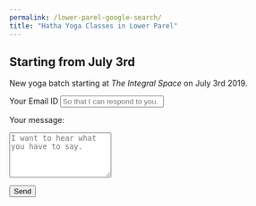 ```yaml
---
permalink: /lower-parel-google-search/
title: "Hatha Yoga Classes in Lower Parel"
---
```


## Starting from July 3rd

New yoga batch starting at *The Integral Space* on July 3rd 2019.


<iframe name="hidden_iframe" id="hidden_iframe" style="display:none;"
onload="if(submitted) {window.location='/thankyou';}"></iframe>

<form method="post" action="https://docs.google.com/forms/d/e/1FAIpQLSdAf1hdWZEh98ni20QByWr1KbQRMeGEItOMymbpJIKfuhiEqg/formResponse" target="hidden_iframe" onsubmit="submitted=true;">
<label>Your Email ID</label>
<input name="emailAddress" type="email" placeholder="So that I can respond to you." required>

<label>Your message:</label>
<textarea name="entry.1242451957" rows="5" placeholder="I want to hear what you have to say." required></textarea>

<button class="btn btn--large" type="submit">Send</button>